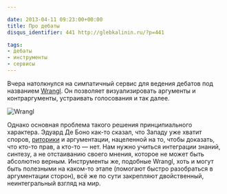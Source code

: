```yaml
---

date: 2013-04-11 09:23:00+00:00
title: Про дебаты
disqus_identifier: 441 http://glebkalinin.ru/?p=441

tags:
- дебаты
- инструменты
- сервисы
---
```


Вчера натолкнулся на симпатичный сервис для ведения дебатов под названием [Wrangl](http://wrangl.com/). Он позволяет визуализировать аргументы и контраргументы, устраивать голосования и так далее.

![Wrangl](http://www.glebkalinin.ru/wp-content/uploads/2013/04/Screen-Shot-2013-04-11-at-1.08.13-PM-500x300.png)

Однако основная проблема такого решения принципиального характера. Эдуард Де Боно как-то сказал, что Западу уже хватит споров, [риторики](http://glebkalinin.ru/rhetoric/) и аргументации, нацеленной на то, чтобы доказать, что кто-то прав, а кто-то — нет. Нам нужно учиться интеграции знаний, синтезу, а не отстаиванию своего мнения, которое не может быть абсолютно верным. Инструменты же, подобные Wrangl, хоть и могут быть полезными на каком-то этапе (помогают быстро разобраться в аргументации сторон), всё же по сути закрепляют двойственный, неинтегральный взгляд на мир.
